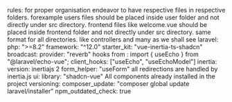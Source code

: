 rules:
  for proper organisation endeavor to have respective files in respective folders.
  forexample users files should be placed inside user folder and not directly under src directory. 
  frontend files like welcome.vue should be placed inside frontend folder and not directly under src directory.
  same format for all directories. like controllers and many as we shall see
  laravel:
    php: ">=8.2"
    framework: "^12.0"
    starter_kit: "vue-inertia-ts-shadcn"
  broadcast:
    provider: "reverb"
    hooks from : import { useEcho } from "@laravel/echo-vue";
    client_hooks: ["useEcho", "useEchoModel"]
  inertia:
    version: inertiajs 2
    form_helper: "useForm"
    all redirections are handled by inertia.js
  ui:
    library: "shadcn-vue"
    All components already installed in the project
  versioning:
    composer_update: "composer global update laravel/installer"
    npm_outdated_check: true
